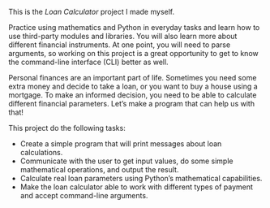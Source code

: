 This is the *Loan Calculator* project I made myself.

Practice using mathematics and Python in everyday tasks and learn how to use third-party modules and libraries. You will also learn more about different financial instruments. At one point, you will need to parse arguments, so working on this project is a great opportunity to get to know the command-line interface (CLI) better as well.

Personal finances are an important part of life. Sometimes you need some extra money and decide to take a loan, or you want to buy a house using a mortgage. To make an informed decision, you need to be able to calculate different financial parameters. Let’s make a program that can help us with that!

This project do the following tasks:

* Create a simple program that will print messages about loan calculations.
* Communicate with the user to get input values, do some simple mathematical operations, and output the result.
* Calculate real loan parameters using Python’s mathematical capabilities.
* Make the loan calculator able to work with different types of payment and accept command-line arguments.

